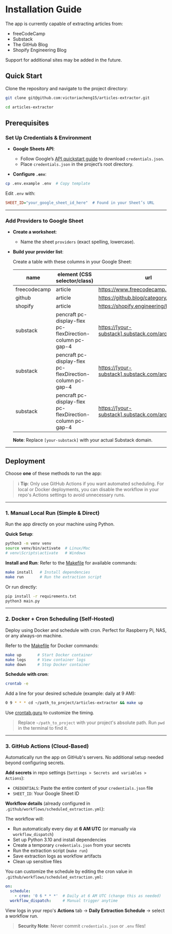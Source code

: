 # Installation Guide

The app is currently capable of extracting articles from:

- freeCodeCamp
- Substack
- The GitHub Blog
- Shopify Engineering Blog

Support for additional sites may be added in the future.

## Quick Start

Clone the repository and navigate to the project directory:

```bash
git clone git@github.com:victoriacheng15/articles-extractor.git

cd articles-extractor
```

## Prerequisites

### Set Up Credentials & Environment

- **Google Sheets API**:  
  - Follow Google’s [API quickstart guide](https://developers.google.com/sheets/api/quickstart/python) to download `credentials.json`.  
  - Place `credentials.json` in the project’s root directory.  

- **Configure `.env`**:  

 ```bash
 cp .env.example .env  # Copy template
 ```

 Edit `.env` with:  

 ```ini
 SHEET_ID="your_google_sheet_id_here"  # Found in your Sheet’s URL
 ```

---

### Add Providers to Google Sheet

- **Create a worksheet**:  
  - Name the sheet `providers` (exact spelling, lowercase).

- **Build your provider list**:

  Create a table with these columns in your Google Sheet:

  | name        | element (CSS selector/class)                        | url                                         |
  |-------------|-----------------------------------------------------|----------------------------------------------|
  | freecodecamp| article                                             | <https://www.freecodecamp.org/news/>           |
  | github      | article                                             | <https://github.blog/category/engineering/>    |
  | shopify     | article                                             | <https://shopify.engineering/latest>          |
  | substack    | pencraft pc-display-flex pc-flexDirection-column pc-gap-4 | <https://[your-substack].substack.com/archive> |
  | substack    | pencraft pc-display-flex pc-flexDirection-column pc-gap-4 | <https://[your-substack].substack.com/archive> |
  | substack    | pencraft pc-display-flex pc-flexDirection-column pc-gap-4 | <https://[your-substack].substack.com/archive> |

  **Note**: Replace `[your-substack]` with your actual Substack domain.

---

## Deployment

Choose **one** of these methods to run the app:

> ℹ️ **Tip**: Only use GitHub Actions if you want automated scheduling. For local or Docker deployments, you can disable the workflow in your repo's Actions settings to avoid unnecessary runs.

---

### 1. Manual Local Run (Simple & Direct)

Run the app directly on your machine using Python.

**Quick Setup**:

```bash
python3 -m venv venv
source venv/bin/activate  # Linux/Mac
# venv\Scripts\activate   # Windows
```

**Install and Run**:
Refer to the [Makefile](../Makefile) for available commands:

```bash
make install   # Install dependencies
make run       # Run the extraction script
```

Or run directly:

```bash
pip install -r requirements.txt
python3 main.py
```

---

### 2. Docker + Cron Scheduling (Self-Hosted)

Deploy using Docker and schedule with cron. Perfect for Raspberry Pi, NAS, or any always-on machine.

Refer to the [Makefile](../Makefile) for Docker commands:

```bash
make up       # Start Docker container
make logs     # View container logs
make down     # Stop Docker container
```

**Schedule with cron**:

```bash
crontab -e
```

Add a line for your desired schedule (example: daily at 9 AM):

```bash
0 9 * * * cd ~/path_to_project/articles-extractor && make up
```

Use [crontab.guru](https://crontab.guru/) to customize the timing.

> Replace `~/path_to_project` with your project's absolute path. Run `pwd` in the terminal to find it.

---

### 3. GitHub Actions (Cloud-Based)

Automatically run the app on GitHub's servers. No additional setup needed beyond configuring secrets.

**Add secrets** in repo settings (`Settings > Secrets and variables > Actions`):

- `CREDENTIALS`: Paste the entire content of your `credentials.json` file
- `SHEET_ID`: Your Google Sheet ID

**Workflow details** (already configured in `.github/workflows/scheduled_extraction.yml`):

The workflow will:

- Run automatically every day at **6 AM UTC** (or manually via `workflow_dispatch`)
- Set up Python 3.10 and install dependencies
- Create a temporary `credentials.json` from your secrets
- Run the extraction script (`make run`)
- Save extraction logs as workflow artifacts
- Clean up sensitive files

You can customize the schedule by editing the cron value in `.github/workflows/scheduled_extraction.yml`:

```yaml
on:
  schedule:
    - cron: '0 6 * * *'  # Daily at 6 AM UTC (change this as needed)
  workflow_dispatch:     # Manual trigger anytime
```

View logs in your repo's **Actions** tab → **Daily Extraction Schedule** → select a workflow run.

> **Security Note**: Never commit `credentials.json` or `.env` files!
